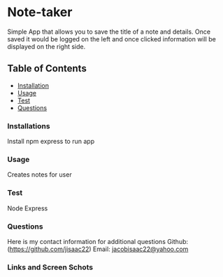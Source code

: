 # Note-taker
Simple App that allows you to save the title of a note and details. Once saved it would be logged on the left and once clicked information will be displayed on the right side.

## Table of Contents
* [Installation](#Installation)
* [Usage](#Usage)
* [Test](#Test)
* [Questions](#Questions)

### Installations
Install npm express to run app

### Usage
Creates notes for user

### Test 
Node
Express

### Questions
Here is my contact information for additional questions
Github: (https://github.com/jisaac22)
Email: jacobisaac22@yahoo.com

### Links and Screen Schots